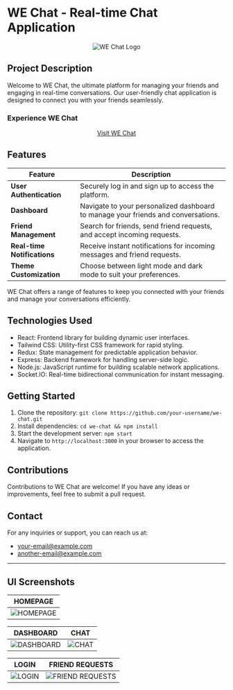 # WE Chat - Real-time Chat Application

<div align="center">
  <img src="[path/to/your/logo.png](https://logos-world.net/wp-content/uploads/2022/05/WeChat-Logo.png)" alt="WE Chat Logo">
</div>

## Project Description

Welcome to WE Chat, the ultimate platform for managing your friends and engaging in real-time conversations. Our user-friendly chat application is designed to connect you with your friends seamlessly.

### Experience WE Chat

<div align="center">
  <a href="https://your-deployed-website-url.com/">Visit WE Chat</a>
</div>

## Features

| Feature                   | Description                                                                              |
|---------------------------|------------------------------------------------------------------------------------------|
| **User Authentication**   | Securely log in and sign up to access the platform.                                      |
| **Dashboard**             | Navigate to your personalized dashboard to manage your friends and conversations.         |
| **Friend Management**     | Search for friends, send friend requests, and accept incoming requests.                    |
| **Real-time Notifications** | Receive instant notifications for incoming messages and friend requests.                   |
| **Theme Customization**   | Choose between light mode and dark mode to suit your preferences.                          |

WE Chat offers a range of features to keep you connected with your friends and manage your conversations efficiently.

## Technologies Used

- React: Frontend library for building dynamic user interfaces.
- Tailwind CSS: Utility-first CSS framework for rapid styling.
- Redux: State management for predictable application behavior.
- Express: Backend framework for handling server-side logic.
- Node.js: JavaScript runtime for building scalable network applications.
- Socket.IO: Real-time bidirectional communication for instant messaging.

## Getting Started

1. Clone the repository: `git clone https://github.com/your-username/we-chat.git`
2. Install dependencies: `cd we-chat && npm install`
3. Start the development server: `npm start`
4. Navigate to `http://localhost:3000` in your browser to access the application.

## Contributions

Contributions to WE Chat are welcome! If you have any ideas or improvements, feel free to submit a pull request.

## Contact

For any inquiries or support, you can reach us at:
- [your-email@example.com](mailto:your-email@example.com)
- [another-email@example.com](mailto:another-email@example.com)

---

## UI Screenshots

| HOMEPAGE |
|:--------:|
| ![HOMEPAGE](path/to/homepage-screenshot.png) |

| DASHBOARD | CHAT |
|:---------:|:----:|
| ![DASHBOARD](path/to/dashboard-screenshot.png) | ![CHAT](path/to/chat-screenshot.png) |

| LOGIN | FRIEND REQUESTS |
|:-----:|:---------------:|
| ![LOGIN](path/to/login-screenshot.png) | ![FRIEND REQUESTS](path/to/friend-requests-screenshot.png) |
